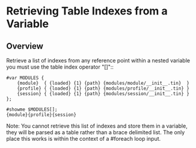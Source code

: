 Retrieving Table Indexes from a Variable
========================================


Overview
--------
Retrieve a list of indexes from any reference point within a nested variable you must use the table index operator "[]"::

    #var MODULES {
        {module}  { {loaded} {1} {path} {modules/module/__init__.tin}  }
        {profile} { {loaded} {1} {path} {modules/profile/__init__.tin} }
        {session} { {loaded} {1} {path} {modules/session/__init__.tin} }
    };

    #showme $MODULES[];
    {module}{profile}{session}

Note: You cannot retrieve this list of indexes and store them in a variable, they will be parsed as a table rather than a brace delimited list. The only place this works is within the context of a #foreach loop input.
